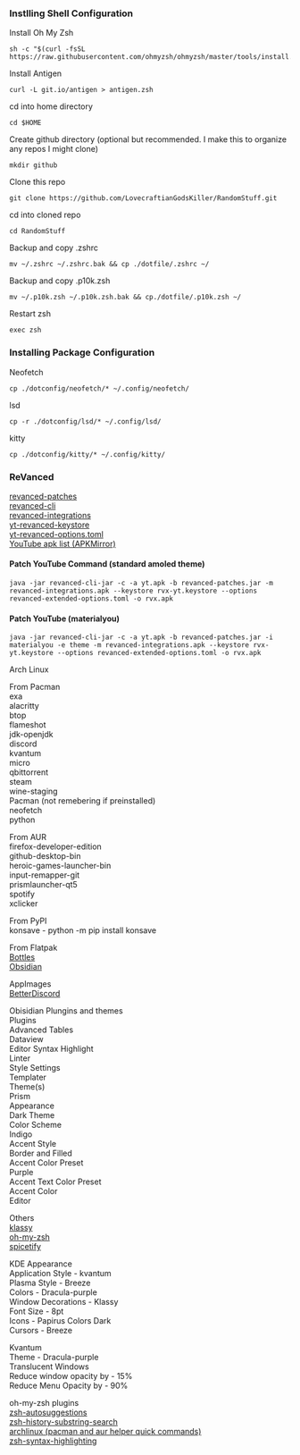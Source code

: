 ### Instlling Shell Configuration

Install Oh My Zsh   
```
sh -c "$(curl -fsSL https://raw.githubusercontent.com/ohmyzsh/ohmyzsh/master/tools/install.sh)"
```   

Install Antigen   
```
curl -L git.io/antigen > antigen.zsh
```   

cd into home directory   
```
cd $HOME
```   
Create github directory (optional but recommended. I make this to organize any repos I might clone)   
```
mkdir github
```   
Clone this repo   
```
git clone https://github.com/LovecraftianGodsKiller/RandomStuff.git
```   
cd into cloned repo   
```
cd RandomStuff
```   
Backup and copy .zshrc   
```
mv ~/.zshrc ~/.zshrc.bak && cp ./dotfile/.zshrc ~/
```   
Backup and copy .p10k.zsh   
```
mv ~/.p10k.zsh ~/.p10k.zsh.bak && cp./dotfile/.p10k.zsh ~/
```  
Restart zsh   
```
exec zsh
```   

### Installing Package Configuration   

Neofetch   
```
cp ./dotconfig/neofetch/* ~/.config/neofetch/
```   

lsd   
```
cp -r ./dotconfig/lsd/* ~/.config/lsd/
```   

kitty   
```
cp ./dotconfig/kitty/* ~/.config/kitty/
```   
   
### ReVanced   
[revanced-patches](https://github.com/inotia00/revanced-patches)   
[revanced-cli](https://github.com/inotia00/revanced-cli)   
[revanced-integrations](https://github.com/revanced-integrations)   
[yt-revanced-keystore](https://github.com/LovecraftianGodsKiller/RandomStuff/blob/main/revanced/revanced-extended-youtube.keystore)   
[yt-revanced-options.toml](https://raw.githubusercontent.com/LovecraftianGodsKiller/RandomStuff/main/revanced/revanced-extended-options.toml)   
[YouTube apk list (APKMirror)](https://apkmirror.com/apk/google-inc/youtube/)   
#### Patch YouTube Command (standard amoled theme)   
```
java -jar revanced-cli-jar -c -a yt.apk -b revanced-patches.jar -m revanced-integrations.apk --keystore rvx-yt.keystore --options revanced-extended-options.toml -o rvx.apk
```   
#### Patch YouTube (materialyou)   
```
java -jar revanced-cli-jar -c -a yt.apk -b revanced-patches.jar -i materialyou -e theme -m revanced-integrations.apk --keystore rvx-yt.keystore --options revanced-extended-options.toml -o rvx.apk
```   

Arch Linux
   

From Pacman   
  exa   
  alacritty   
  btop   
  flameshot   
  jdk-openjdk   
  discord   
  kvantum   
  micro   
  qbittorrent   
  steam   
  wine-staging   
Pacman (not remebering if preinstalled)   
  neofetch   
  python
   
   
From AUR   
  firefox-developer-edition   
  github-desktop-bin   
  heroic-games-launcher-bin   
  input-remapper-git   
  prismlauncher-qt5   
  spotify   
  xclicker   
   

From PyPI   
  konsave - python -m pip install konsave   
   
   
From Flatpak   
  [Bottles](https://flathub.org/apps/details/com.usebottles.bottles)   
  [Obsidian](https://flathub.org/apps/details/md.obsidian.Obsidian)   
   
   
AppImages   
  [BetterDiscord](https://betterdiscord.app/)   
   
   
Obisidian Plungins and themes   
  Plugins   
    Advanced Tables   
    Dataview   
    Editor Syntax Highlight   
    Linter   
    Style Settings   
    Templater   
  Theme(s)   
    Prism   
      Appearance   
        Dark Theme   
          Color Scheme   
            Indigo   
          Accent Style   
            Border and Filled   
          Accent Color Preset   
            Purple   
          Accent Text Color Preset   
            Accent Color   
      Editor   
   

Others   
  [klassy](https://github.com/paulmcauley/klassy)   
  [oh-my-zsh](https://ohmyz.sh/)   
  [spicetify](https://spicetify.app/)   
   

KDE Appearance   
  Application Style - kvantum   
  Plasma Style - Breeze   
  Colors - Dracula-purple   
  Window Decorations - Klassy   
  Font Size - 8pt   
  Icons - Papirus Colors Dark   
  Cursors - Breeze   
   

Kvantum   
  Theme - Dracula-purple   
  Translucent Windows   
  	Reduce window opacity by - 15%   
  	Reduce Menu Opacity by - 90%   
   

oh-my-zsh plugins   
  [zsh-autosuggestions](https://github.com/zsh-users/zsh-autosuggestions/blob/master/INSTALL.md)   
  [zsh-history-substring-search](https://github.com/zsh-users/zsh-history-substring-search)   
  [archlinux (pacman and aur helper quick commands)](https://github.com/ohmyzsh/ohmyzsh/tree/master/plugins/archlinux)   
  [zsh-syntax-highlighting](https://github.com/zsh-users/zsh-syntax-highlighting/blob/master/INSTALL.md)   
